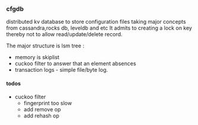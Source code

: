 ### cfgdb

distributed kv database to store configuration files taking major concepts from cassandra,rocks db, leveldb and etc
It admits to creating a lock on key thereby not to allow read/update/delete record.

The major structure is lsm tree :
- memory is skiplist
- cuckoo filter to answer that an element absences
- transaction logs - simple file/byte log.


#### todos
- cuckoo filter
    - fingerprint too slow
    - add remove op
    - add rehash op





